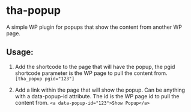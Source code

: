# tha-popup
A simple WP plugin for popups that show the content from another WP page.

## Usage:

1. Add the shortcode to the page that will have the popup, the pgid shortcode parameter is the WP page to pull the content from. 
```[tha_popup pgid="123"]```

2. Add a link within the page that will show the popup. Can be anything with a data-popup-id attribute. The id is the WP page id to pull the content from.
```<a data-popup-id="123">Show Popup</a> ```
